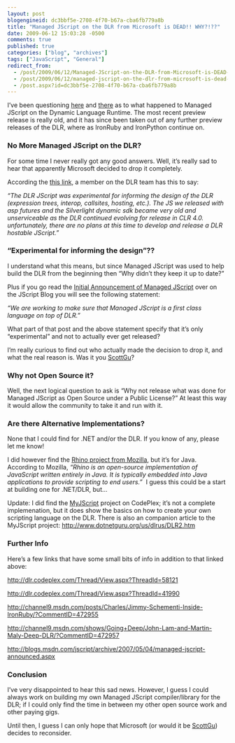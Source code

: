 ```yaml
---
layout: post
blogengineid: dc3bbf5e-2708-4f70-b67a-cba6fb779a8b
title: "Managed JScript on the DLR from Microsoft is DEAD!! WHY?!??"
date: 2009-06-12 15:03:28 -0500
comments: true
published: true
categories: ["blog", "archives"]
tags: ["JavaScript", "General"]
redirect_from: 
  - /post/2009/06/12/Managed-JScript-on-the-DLR-from-Microsoft-is-DEAD-Why
  - /post/2009/06/12/managed-jscript-on-the-dlr-from-microsoft-is-dead-why
  - /post.aspx?id=dc3bbf5e-2708-4f70-b67a-cba6fb779a8b
---
```

<!-- more -->
<p>I’ve been questioning <a href="http://stackoverflow.com/questions/775339/where-can-you-download-managed-jscript-for-the-dlr" target="_blank">here</a> and <a href="http://channel9.msdn.com/shows/Going+Deep/John-Lam-and-Martin-Maly-Deep-DLR/?CommentID=472957" target="_blank">there</a> as to what happened to Managed JScript on the Dynamic Language Runtime. The most recent preview release is really old, and it has since been taken out of any further preview releases of the DLR, where as IronRuby and IronPython continue on.</p>  <h3>No More Managed JScript on the DLR?</h3>  <p>For some time I never really got any good answers. Well, it’s really sad to hear that apparently Microsoft decided to drop it completely.</p>  <p>According the <a href="http://dlr.codeplex.com/Thread/View.aspx?ThreadId=58121" target="_blank">this link</a>, a member on the DLR team has this to say:</p>  <p><em>“The DLR JScript was experimental for informing the design of the DLR (expression trees, interop, callsites, hosting, etc.). The JS we released with asp futures and the Silverlight dynamic sdk became very old and unserviceable as the DLR continued evolving for release in CLR 4.0. unfortunately, there are no plans at this time to develop and release a DLR hostable JScript.”</em></p>  <h3>“Experimental for informing the design”??</h3>  <p>I understand what this means, but since Managed JScript was used to help build the DLR from the beginning then “Why didn’t they keep it up to date?”</p>  <p>Plus if you go read the <a href="http://blogs.msdn.com/jscript/archive/2007/05/04/managed-jscript-announced.aspx" target="_blank">Initial Announcement of Managed JScript</a> over on the JScript Blog you will see the following statement:</p>  <p><em>“We are working to make sure that Managed JScript is a first class language on top of DLR.”</em></p>  <p>What part of that post and the above statement specify that it’s only “experimental” and not to actually ever get released?</p>  <p>I’m really curious to find out who actually made the decision to drop it, and what the real reason is. Was it you <a href="http://weblogs.asp.net/scottgu/" target="_blank">ScottGu</a>?</p>  <h3>Why not Open Source it?</h3>  <p>Well, the next logical question to ask is “Why not release what was done for Managed JScript as Open Source under a Public License?” At least this way it would allow the community to take it and run with it.</p>  <h3>Are there Alternative Implementations?</h3>  <p>None that I could find for .NET and/or the DLR. If you know of any, please let me know!</p>  <p>I did however find the <a href="http://www.mozilla.org/rhino/" target="_blank">Rhino project from Mozilla</a>, but it’s for Java. According to Mozilla, <em>“Rhino is an open-source implementation of JavaScript written entirely in Java. It is typically embedded into Java applications to provide scripting to end users.”&#160; </em>I guess this could be a start at building one for .NET/DLR, but…</p>  <p>Update: I did find the <a href="http://myjscript.codeplex.com/" target="_blank">MyJScript</a> project on CodePlex; it’s not a complete implemenation, but it does show the basics on how to create your own scripting language on the DLR. There is also an companion article to the MyJScript project: <a title="http://www.dotnetguru.org/us/dlrus/DLR2.htm" href="http://www.dotnetguru.org/us/dlrus/DLR2.htm">http://www.dotnetguru.org/us/dlrus/DLR2.htm</a></p>  <h3>Further Info</h3>  <p>Here’s a few links that have some small bits of info in addition to that linked above:</p>  <p><a title="http://dlr.codeplex.com/Thread/View.aspx?ThreadId=58121" href="http://dlr.codeplex.com/Thread/View.aspx?ThreadId=58121">http://dlr.codeplex.com/Thread/View.aspx?ThreadId=58121</a></p>  <p><a title="http://dlr.codeplex.com/Thread/View.aspx?ThreadId=41990" href="http://dlr.codeplex.com/Thread/View.aspx?ThreadId=41990">http://dlr.codeplex.com/Thread/View.aspx?ThreadId=41990</a></p>  <p><a title="http://channel9.msdn.com/posts/Charles/Jimmy-Schementi-Inside-IronRuby/?CommentID=472955" href="http://channel9.msdn.com/posts/Charles/Jimmy-Schementi-Inside-IronRuby/?CommentID=472955">http://channel9.msdn.com/posts/Charles/Jimmy-Schementi-Inside-IronRuby/?CommentID=472955</a></p>  <p><a title="http://channel9.msdn.com/shows/Going+Deep/John-Lam-and-Martin-Maly-Deep-DLR/?CommentID=472957" href="http://channel9.msdn.com/shows/Going+Deep/John-Lam-and-Martin-Maly-Deep-DLR/?CommentID=472957">http://channel9.msdn.com/shows/Going+Deep/John-Lam-and-Martin-Maly-Deep-DLR/?CommentID=472957</a></p>  <p><a title="http://blogs.msdn.com/jscript/archive/2007/05/04/managed-jscript-announced.aspx" href="http://blogs.msdn.com/jscript/archive/2007/05/04/managed-jscript-announced.aspx">http://blogs.msdn.com/jscript/archive/2007/05/04/managed-jscript-announced.aspx</a></p>  <h3>Conclusion</h3>  <p>I’ve very disappointed to hear this sad news. However, I guess I could always work on building my own Managed JScript compiler/library for the DLR; if I could only find the time in between my other open source work and other paying gigs.</p>  <p>Until then, I guess I can only hope that Microsoft (or would it be <a href="http://weblogs.asp.net/scottgu/" target="_blank">ScottGu</a>) decides to reconsider.</p>

